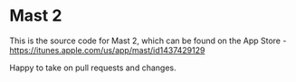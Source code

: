 # Mast 2

This is the source code for Mast 2, which can be found on the App Store - https://itunes.apple.com/us/app/mast/id1437429129

Happy to take on pull requests and changes.
